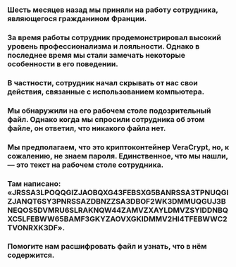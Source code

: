 ### Шесть месяцев назад мы приняли на работу сотрудника, являющегося гражданином Франции. 
### За время работы сотрудник продемонстрировал высокий уровень профессионализма и лояльности. Однако в последнее время мы стали замечать некоторые особенности в его поведении.
### В частности, сотрудник начал скрывать от нас свои действия, связанные с использованием компьютера. 
### Мы обнаружили на его рабочем столе подозрительный файл. Однако когда мы спросили сотрудника об этом файле, он ответил, что никакого файла нет.
### Мы предполагаем, что это криптоконтейнер VeraCrypt, но, к сожалению, не знаем пароля. Единственное, что мы нашли, — это текст на рабочем столе сотрудника. 
### Там написано: «JRSSA3LPOQQGIZJAOBQXG43FEBSXG5BANRSSA3TPNUQGIZJANQT6SY3PNRSSAZDBNZZSA3DBOF2WK3DMMUQGUJ3BNEQOS5DVMRU6SLRAKNQW44ZAMVZXAYLDMVZSYIDDNBQXC5LFEBWW65BAMF3GKYZAOVXGKIDMMV2HI4TFEBWWC2TVONRXK3DF».

### Помогите нам расшифровать файл и узнать, что в нём содержится.
